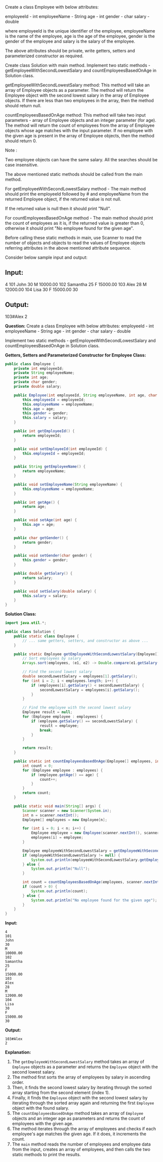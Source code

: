 Create a class Employee with below attributes:

employeeId - int
employeeName - String
age - int
gender - char
salary - double

where employeeId is the unique identifier of the employee, employeeName is the name of the employee, age is the age of 
the employee, gender is the gender of the employee and salary is the salary of the employee.

The above attributes should be private, write getters, setters and parameterized constructor as required.

Create class Solution with main method.
Implement two static methods - getEmployeeWithSecondLowestSalary and countEmployeesBasedOnAge in Solution class.

getEmployeeWithSecondLowestSalary method:
This method will take an array of Employee objects as a parameter.
The method will return the Employee object with the second lowest salary in the array of Employee objects.
If there are less than two employees in the array, then the method should return null.

countEmployeesBasedOnAge method:
This method will take two input parameters - array of Employee objects and an integer parameter (for age).
The method will return the count of employees from the array of Employee objects whose age matches with the input 
parameter.
If no employee with the given age is present in the array of Employee objects, then the method should return 0.

Note :

Two employee objects can have the same salary.
All the searches should be case insensitive.

The above mentioned static methods should be called from the main method.

For getEmployeeWithSecondLowestSalary method - The main method should print the employeeId followed by # and employeeName
from the returned Employee object, if the returned value is not null.

If the returned value is null then it should print "Null".

For countEmployeesBasedOnAge method - The main method should print the count of employees as it is, if the returned value
is greater than 0, otherwise it should print "No employee found for the given age".

Before calling these static methods in main, use Scanner to read the number of objects and objects to read the values of 
Employee objects referring attributes in the above mentioned attribute sequence.

Consider below sample input and output:

Input:
-------------
4
101
John
30
M
10000.00
102
Samantha
25
F
15000.00
103
Alex
28
M
12000.00
104
Lisa
30
F
15000.00
30

Output:
----------------
103#Alex
2

**Question:**
Create a class Employee with below attributes:
employeeId - int
employeeName - String
age - int
gender - char
salary - double

Implement two static methods - getEmployeeWithSecondLowestSalary and countEmployeesBasedOnAge in Solution class.

**Getters, Setters and Parameterized Constructor for Employee Class:**
```java
public class Employee {
    private int employeeId;
    private String employeeName;
    private int age;
    private char gender;
    private double salary;

    public Employee(int employeeId, String employeeName, int age, char gender, double salary) {
        this.employeeId = employeeId;
        this.employeeName = employeeName;
        this.age = age;
        this.gender = gender;
        this.salary = salary;
    }

    public int getEmployeeId() {
        return employeeId;
    }

    public void setEmployeeId(int employeeId) {
        this.employeeId = employeeId;
    }

    public String getEmployeeName() {
        return employeeName;
    }

    public void setEmployeeName(String employeeName) {
        this.employeeName = employeeName;
    }

    public int getAge() {
        return age;
    }

    public void setAge(int age) {
        this.age = age;
    }

    public char getGender() {
        return gender;
    }

    public void setGender(char gender) {
        this.gender = gender;
    }

    public double getSalary() {
        return salary;
    }

    public void setSalary(double salary) {
        this.salary = salary;
    }
}
```
**Solution Class:**
```java
import java.util.*;

public class Solution {
    public static class Employee {
        // ... same getters, setters, and constructor as above ...
    }

    public static Employee getEmployeeWithSecondLowestSalary(Employee[] employees) {
        // Sort employees by salary
        Arrays.sort(employees, (e1, e2) -> Double.compare(e1.getSalary(), e2.getSalary()));

        // Find the second lowest salary
        double secondLowestSalary = employees[1].getSalary();
        for (int i = 2; i < employees.length; i++) {
            if (employees[i].getSalary() < secondLowestSalary) {
                secondLowestSalary = employees[i].getSalary();
            }
        }

        // Find the employee with the second lowest salary
        Employee result = null;
        for (Employee employee : employees) {
            if (employee.getSalary() == secondLowestSalary) {
                result = employee;
                break;
            }
        }

        return result;
    }

    public static int countEmployeesBasedOnAge(Employee[] employees, int age) {
        int count = 0;
        for (Employee employee : employees) {
            if (employee.getAge() == age) {
                count++;
            }
        }
        return count;
    }

    public static void main(String[] args) {
        Scanner scanner = new Scanner(System.in);
        int n = scanner.nextInt();
        Employee[] employees = new Employee[n];

        for (int i = 0; i < n; i++) {
            Employee employee = new Employee(scanner.nextInt(), scanner.next(), scanner.nextInt(), scanner.next().charAt(0), scanner.nextDouble());
            employees[i] = employee;
        }

        Employee employeeWithSecondLowestSalary = getEmployeeWithSecondLowestSalary(employees);
        if (employeeWithSecondLowestSalary != null) {
            System.out.println(employeeWithSecondLowestSalary.getEmployeeId() + "#" + employeeWithSecondLowestSalary.getEmployeeName());
        } else {
            System.out.println("Null");
        }

        int count = countEmployeesBasedOnAge(employees, scanner.nextInt());
        if (count > 0) {
            System.out.println(count);
        } else {
            System.out.println("No employee found for the given age");
        }
    }
}
```
**Input:**
```
4
101
John
30
M
10000.00
102
Samantha
25
F
15000.00
103
Alex
28
M
12000.00
104
Lisa
30
F
15000.00
30
```
**Output:**
```
103#Alex
2
```
**Explanation:**

1. The `getEmployeeWithSecondLowestSalary` method takes an array of `Employee` objects as a parameter and returns the `Employee` object with the second lowest salary.
2. The method first sorts the array of employees by salary in ascending order.
3. Then, it finds the second lowest salary by iterating through the sorted array starting from the second element (index 1).
4. Finally, it finds the `Employee` object with the second lowest salary by iterating through the sorted array again and returning the first `Employee` object with the found salary.
5. The `countEmployeesBasedOnAge` method takes an array of `Employee` objects and an integer age as parameters and returns the count of employees with the given age.
6. The method iterates through the array of employees and checks if each employee's age matches the given age. If it does, it increments the count.
7. The `main` method reads the number of employees and employee data from the input, creates an array of employees, and then calls the two static methods to print the results.